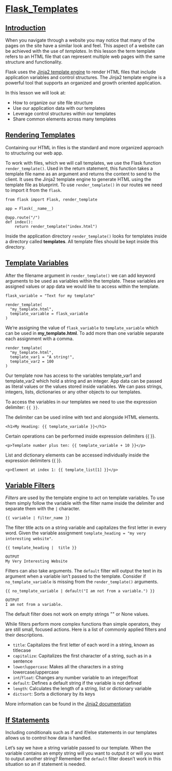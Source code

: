 # [Flask_Templates](https://www.codecademy.com/courses/learn-flask/lessons/flask-templates/exercises/introduction)

## [Introduction](https://www.codecademy.com/courses/learn-flask/lessons/flask-templates/exercises/introduction)

When you navigate through a website you may notice that many of the pages on the site have a similar look and feel.
This aspect of a website can be achieved with the use of *templates*.
In this lesson the term template refers to an HTML file that can represent multiple web pages with the same structure and functionality.

Flask uses the [Jinja2 template engine](https://jinja.palletsprojects.com/en/2.11.x/) to render HTML files that include application variables and control structures. 
The Jinja2 template engine is a powerful tool that supports an organized and growth oriented application.

In this lesson we will look at:
* How to organize our site file structure
* Use our application data with our templates
* Leverage control structures within our templates
* Share common elements across many templates

## [Rendering Templates](https://www.codecademy.com/courses/learn-flask/lessons/flask-templates/exercises/rendering-templates)

Containing our HTML in files is the standard and more organized approach to structuring our web app.

To work with files, which we will call templates, we use the Flask function `render_template()`.
Used in the return statement, this function takes a template file name as an argument and returns the content to send to the client.
It uses the Jinja2 template engine to generate HTML using the template file as blueprint.
To use `render_template()` in our routes we need to import it from the `flask`.
```
from flask import Flask, render_template
 
app = Flask(__name__)
 
@app.route("/")
def index():
    return render_template("index.html")
```
Inside the application directory `render_template()` looks for templates inside a directory called **templates**.
All template files should be kept inside this directory. 

## [Template Variables](https://www.codecademy.com/courses/learn-flask/lessons/flask-templates/exercises/template-variables)

After the filename argument in `render_template()` we can add keyword arguments to be used as variables within the template. 
These variables are assigned values or app data we would like to access within the template.
```
flask_variable = "Text for my template"
 
render_template(
  "my_template.html", 
  template_variable = flask_variable
)
```
We’re assigning the value of `flask_variable` to `template_variable` which can be used in **my_template.html**.
To add more than one variable separate each assignment with a comma.
```
render_template(
  "my_template.html", 
  template_var1 = "A string!", 
  template_var2 = 100
)
```
Our template now has access to the variables template_var1 and template_var2 which hold a string and an integer.
App data can be passed as literal values or the values stored inside variables. 
We can pass strings, integers, lists, dictionaries or any other objects to our templates.

To access the variables in our templates we need to use the expression delimiter: `{{ }}`.

The delimiter can be used inline with text and alongside HTML elements.
```
<h1>My Heading: {{ template_variable }}</h1>
```
Certain operations can be performed inside expression delimiters {{ }}.
```
<p>Template number plus ten: {{ template_variable + 10 }}</p>
```
List and dictionary elements can be accessed individually inside the expression delimiters {{ }}.
```
<p>Element at index 1: {{ template_list[1] }}</p>
```

## [Variable Filters](https://www.codecademy.com/courses/learn-flask/lessons/flask-templates/exercises/variable-filters)

*Filters* are used by the template engine to act on template variables. 
To use them simply follow the variable with the filter name inside the delimiter and separate them with the `|` character.
```
{{ variable | filter_name }}
```
The filter title acts on a string variable and capitalizes the first letter in every word. 
Given the variable assignment `template_heading = "my very interesting website"`.
```
{{ template_heading |  title }}
 
OUTPUT
My Very Interesting Website
```
Filters can also take arguments. 
The `default` filter will output the text in its argument when a variable isn’t passed to the template. 
Consider if `no_template_variable` is missing from the `render_template()` arguments.
```
{{ no_template_variable | default("I am not from a variable.") }}
 
OUTPUT
I am not from a variable.
```
The default filter does not work on empty strings "" or None values.

While filters perform more complex functions than simple operators, they are still small, focused actions. 
Here is a list of commonly applied filters and their descriptions. 
* `title`: Capitalizes the first letter of each word in a string, known as titlecase
* `capitalize`: Capitalizes the first character of a string, such as in a sentence
* `lower`/`uppercase`: Makes all the characters in a string lowercase/uppercase
* `int`/`float`: Changes any number variable to an integer/float
* `default`: Defines a default string if the variable is not defined
* `length`: Calculates the length of a string, list or dictionary variable
* `dictsort`: Sorts a dictionary by its keys

More information can be found in the [Jinja2 documentation](https://jinja.palletsprojects.com/en/2.11.x/templates/#builtin-filters)

## [If Statements](https://www.codecademy.com/courses/learn-flask/lessons/flask-templates/exercises/if-statements)

Including conditionals such as if and if/else statements in our templates allows us to control how data is handled.

Let’s say we have a string variable passed to our template. When the variable contains an empty string will you want to output it or will you want to output another string? Remember the `default` filter doesn’t work in this situation so an if statement is needed.














